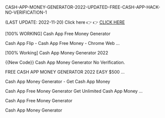 
CASH-APP-MONEY-GENERATOR-2022-UPDATED-FREE-CASH-APP-HACK-NO-VERIFICATION-1

(LAST UPDATE: 2022-11-20)
Click here 👉 👉 [CLICK HERE](https://t.co/7PNJEscVCd)

 
[100% WORKING] Cash App Free Money Generator
 
Cash App Flip - Cash App Free Money - Chrome Web …
 
[100% Working] Cash App Money Generator 2022
 
{{New Code}} Cash App Money Generator No Verification.
 
FREE CASH APP MONEY GENERATOR 2022 EASY $500 …
 
Cash App Money Generator - Get Cash App Money
 
Cash App Free Money Generator Get Unlimited Cash App Money …
 
Cash App Free Money Generator
 
Cash App Money Generator
 
